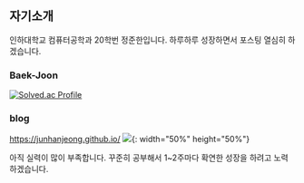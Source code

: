 ## 자기소개

인하대학교 컴퓨터공학과 20학번 정준한입니다. 하루하루 성장하면서 포스팅 열심히 하겠습니다.


### Baek-Joon
[![Solved.ac Profile](http://mazassumnida.wtf/api/v2/generate_badge?boj=junhan0217)](https://solved.ac/junhan0217/)

### blog
https://junhanjeong.github.io/
 ![](https://junhanjeong.github.io/images/2023-09-02-first/blog_logo_black_cut2.png){: width="50%" height="50%"}

아직 실력이 많이 부족합니다. 꾸준히 공부해서 1~2주마다 확연한 성장을 하려고 노력하겠습니다.
